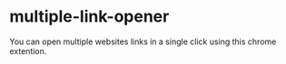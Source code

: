 # multiple-link-opener
You can open multiple websites links in a single click using this chrome extention.
